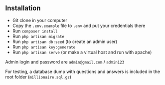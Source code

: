 ## Installation

- Git clone in your computer
- Copy the `.env.example` file to `.env` and put your credentials there
- Run `composer install`
- Run `php artisan migrate`
- Run `php artisan db:seed` (to create an admin user)
- Run `php artisan key:generate`
- Run `php artisan serve` (or make a virtual host and run with apache)

Admin login and password are `admin@gmail.com` / `admin123`

For testing, a database dump with questions and answers is included in the root folder (`millionaire.sql.gz`)